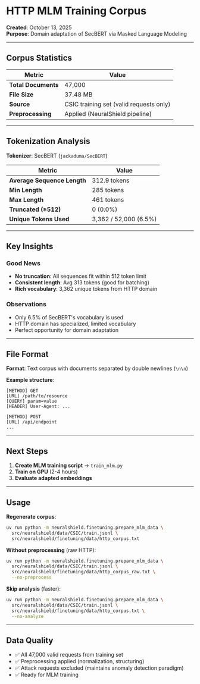 # HTTP MLM Training Corpus

**Created**: October 13, 2025  
**Purpose**: Domain adaptation of SecBERT via Masked Language Modeling

---

## Corpus Statistics

| Metric              | Value                                   |
| ------------------- | --------------------------------------- |
| **Total Documents** | 47,000                                  |
| **File Size**       | 37.48 MB                                |
| **Source**          | CSIC training set (valid requests only) |
| **Preprocessing**   | Applied (NeuralShield pipeline)         |

---

## Tokenization Analysis

**Tokenizer**: SecBERT (`jackaduma/SecBERT`)

| Metric                      | Value                 |
| --------------------------- | --------------------- |
| **Average Sequence Length** | 312.9 tokens          |
| **Min Length**              | 285 tokens            |
| **Max Length**              | 461 tokens            |
| **Truncated (≥512)**        | 0 (0.0%)              |
| **Unique Tokens Used**      | 3,362 / 52,000 (6.5%) |

---

## Key Insights

### Good News

- **No truncation**: All sequences fit within 512 token limit
- **Consistent length**: Avg 313 tokens (good for batching)
- **Rich vocabulary**: 3,362 unique tokens from HTTP domain

### Observations

- Only 6.5% of SecBERT's vocabulary is used
- HTTP domain has specialized, limited vocabulary
- Perfect opportunity for domain adaptation

---

## File Format

**Format**: Text corpus with documents separated by double newlines (`\n\n`)

**Example structure**:

```
[METHOD] GET
[URL] /path/to/resource
[QUERY] param=value
[HEADER] User-Agent: ...

[METHOD] POST
[URL] /api/endpoint
...
```

---

## Next Steps

1. **Create MLM training script** → `train_mlm.py`
2. **Train on GPU** (2-4 hours)
3. **Evaluate adapted embeddings**

---

## Usage

**Regenerate corpus**:

```bash
uv run python -m neuralshield.finetuning.prepare_mlm_data \
  src/neuralshield/data/CSIC/train.jsonl \
  src/neuralshield/finetuning/data/http_corpus.txt
```

**Without preprocessing** (raw HTTP):

```bash
uv run python -m neuralshield.finetuning.prepare_mlm_data \
  src/neuralshield/data/CSIC/train.jsonl \
  src/neuralshield/finetuning/data/http_corpus_raw.txt \
  --no-preprocess
```

**Skip analysis** (faster):

```bash
uv run python -m neuralshield.finetuning.prepare_mlm_data \
  src/neuralshield/data/CSIC/train.jsonl \
  src/neuralshield/finetuning/data/http_corpus.txt \
  --no-analyze
```

---

## Data Quality

- ✅ All 47,000 valid requests from training set
- ✅ Preprocessing applied (normalization, structuring)
- ✅ Attack requests excluded (maintains anomaly detection paradigm)
- ✅ Ready for MLM training
